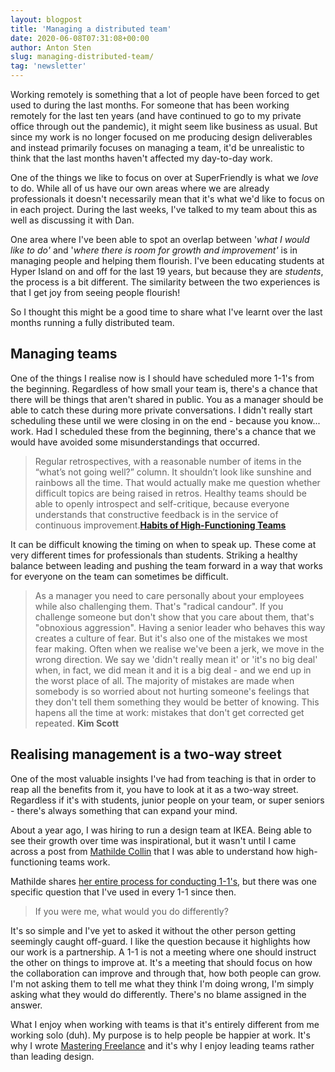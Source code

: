 ```yaml
---
layout: blogpost
title: 'Managing a distributed team'
date: 2020-06-08T07:31:08+00:00
author: Anton Sten
slug: managing-distributed-team/
tag: 'newsletter'
---
```


Working remotely is something that a lot of people have been forced to get used to during the last months. For someone that has been working remotely for the last ten years (and have continued to go to my private office through out the pandemic), it might seem like business as usual. But since my work is no longer focused on me producing design deliverables and instead primarily focuses on managing a team, it'd be unrealistic to think that the last months haven't affected my day-to-day work.

One of the things we like to focus on over at SuperFriendly is what we *love* to do. While all of us have our own areas where we are already professionals it doesn't necessarily mean that it's what we'd like to focus on in each project. During the last weeks, I've talked to my team about this as well as discussing it with Dan.

One area where I've been able to spot an overlap between '*what I would like to do'* and '*where there is room for growth and improvement'* is in managing people and helping them flourish. I've been educating students at Hyper Island on and off for the last 19 years, but because they are *students*, the process is a bit different. The similarity between the two experiences is that I get joy from seeing people flourish!

So I thought this might be a good time to share what I've learnt over the last months running a fully distributed team.

## Managing teams

One of the things I realise now is I should have scheduled more 1-1's from the beginning. Regardless of how small your team is, there's a chance that there will be things that aren't shared in public. You as a manager should be able to catch these during more private conversations. I didn't really start scheduling these until we were closing in on the end - because you know... work. Had I scheduled these from the beginning, there's a chance that we would have avoided some misunderstandings that occurred.

> Regular retrospectives, with a reasonable number of items in the “what’s not going well?” column. It shouldn’t look like sunshine and rainbows all the time. That would actually make me question whether difficult topics are being raised in retros. Healthy teams should be able to openly introspect and self-critique, because everyone understands that constructive feedback is in the service of continuous improvement.**[Habits of High-Functioning Teams](https://deniseyu.io/2020/05/23/habits-of-high-performing-teams.html)**

It can be difficult knowing the timing on when to speak up. These come at very different times for professionals than students. Striking a healthy balance between leading and pushing the team forward in a way that works for everyone on the team can sometimes be difficult.

>As a manager you need to care personally about your employees while also challenging them. That's "radical candour". If you challenge someone but don't show that you care about them, that's "obnoxious aggression". Having a senior leader who behaves this way creates a culture of fear.
But it's also one of the mistakes we most fear making. Often when we realise we've been a jerk, we move in the wrong direction. We say we 'didn't really mean it' or 'it's no big deal' when, in fact, we did mean it and it is a big deal - and we end up in the worst place of all. The majority of mistakes are made when somebody is so worried about not hurting someone's feelings that they don't tell them something they would be better of knowing. This hapens all the time at work: mistakes that don't get corrected get repeated.
**Kim Scott**

## Realising management is a two-way street

One of the most valuable insights I've had from teaching is that in order to reap all the benefits from it, you have to look at it as a two-way street. Regardless if it's with students, junior people on your team, or super seniors - there's always something that can expand your mind.

About a year ago, I was hiring to run a design team at IKEA. Being able to see their growth over time was inspirational, but it wasn't until I came across a post from [Mathilde Collin](https://twitter.com/collinmathilde?ref_src=twsrc%5Egoogle%7Ctwcamp%5Eserp%7Ctwgr%5Eauthor) that I was able to understand how high-functioning teams work.

Mathilde shares [her entire process for conducting 1-1's](https://medium.com/swlh/one-on-ones-are-my-most-valuable-meetings-heres-how-i-run-them-d9ae7c64dade), but there was one specific question that I've used in every 1-1 since then.

> If you were me, what would you do differently?

It's so simple and I've yet to asked it without the other person getting seemingly caught off-guard. I like the question because it highlights how our work is a partnership. A 1-1 is not a meeting where one should instruct the other on things to improve at. It's a meeting that should focus on how the collaboration can improve and through that, how both people can grow. I'm not asking them to tell me what they think I'm doing wrong, I'm simply asking what they would do differently. There's no blame assigned in the answer.

What I enjoy when working with teams is that it's entirely different from me working solo (duh). My purpose is to help people be happier at work. It's why I wrote [Mastering Freelance](https://antonsten.com/books/masteringfreelance/) and it's why I enjoy leading teams rather than leading design.
